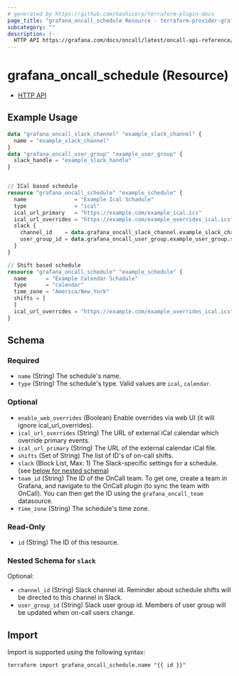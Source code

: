 ```yaml
---
# generated by https://github.com/hashicorp/terraform-plugin-docs
page_title: "grafana_oncall_schedule Resource - terraform-provider-grafana"
subcategory: ""
description: |-
  HTTP API https://grafana.com/docs/oncall/latest/oncall-api-reference/schedules/
---
```


# grafana_oncall_schedule (Resource)

* [HTTP API](https://grafana.com/docs/oncall/latest/oncall-api-reference/schedules/)

## Example Usage

```terraform
data "grafana_oncall_slack_channel" "example_slack_channel" {
  name = "example_slack_channel"
}
data "grafana_oncall_user_group" "example_user_group" {
  slack_handle = "example_slack_handle"
}


// ICal based schedule
resource "grafana_oncall_schedule" "example_schedule" {
  name               = "Example Ical Schadule"
  type               = "ical"
  ical_url_primary   = "https://example.com/example_ical.ics"
  ical_url_overrides = "https://example.com/example_overrides_ical.ics"
  slack {
    channel_id    = data.grafana_oncall_slack_channel.example_slack_channel.slack_id
    user_group_id = data.grafana_oncall_user_group.example_user_group.slack_id
  }
}

// Shift based schedule
resource "grafana_oncall_schedule" "example_schedule" {
  name      = "Example Calendar Schadule"
  type      = "calendar"
  time_zone = "America/New_York"
  shifts = [
  ]
  ical_url_overrides = "https://example.com/example_overrides_ical.ics"
}
```

<!-- schema generated by tfplugindocs -->
## Schema

### Required

- `name` (String) The schedule's name.
- `type` (String) The schedule's type. Valid values are `ical`, `calendar`.

### Optional

- `enable_web_overrides` (Boolean) Enable overrides via web UI (it will ignore ical_url_overrides).
- `ical_url_overrides` (String) The URL of external iCal calendar which override primary events.
- `ical_url_primary` (String) The URL of the external calendar iCal file.
- `shifts` (Set of String) The list of ID's of on-call shifts.
- `slack` (Block List, Max: 1) The Slack-specific settings for a schedule. (see [below for nested schema](#nestedblock--slack))
- `team_id` (String) The ID of the OnCall team. To get one, create a team in Grafana, and navigate to the OnCall plugin (to sync the team with OnCall). You can then get the ID using the `grafana_oncall_team` datasource.
- `time_zone` (String) The schedule's time zone.

### Read-Only

- `id` (String) The ID of this resource.

<a id="nestedblock--slack"></a>
### Nested Schema for `slack`

Optional:

- `channel_id` (String) Slack channel id. Reminder about schedule shifts will be directed to this channel in Slack.
- `user_group_id` (String) Slack user group id. Members of user group will be updated when on-call users change.

## Import

Import is supported using the following syntax:

```shell
terraform import grafana_oncall_schedule.name "{{ id }}"
```
